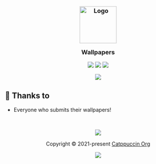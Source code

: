 <h3 align="center">
	<img src="https://raw.githubusercontent.com/catppuccin/catppuccin/main/assets/logos/exports/1544x1544_circle.png" width="100" alt="Logo"/><br/>
	<img src="https://raw.githubusercontent.com/catppuccin/catppuccin/main/assets/misc/transparent.png" height="30" width="0px"/>
	Wallpapers
	<img src="https://raw.githubusercontent.com/catppuccin/catppuccin/main/assets/misc/transparent.png" height="30" width="0px"/>
</h3>

<p align="center">
    <a href="https://github.com/rholak/catppuccin-allpapers/stargazers"><img src="https://img.shields.io/github/stars/rholak/catppuccin-wallpapers?colorA=363a4f&colorB=b7bdf8&style=for-the-badge"></a>
    <a href="https://github.com/rholak/catppuccin-wallpapers/issues"><img src="https://img.shields.io/github/issues/rholak/catppuccin-wallpapers?colorA=363a4f&colorB=f5a97f&style=for-the-badge"></a>
    <a href="https://github.com/rholak/catppuccin-wallpapers/contributors"><img src="https://img.shields.io/github/rholak/contributors-catppuccin/wallpapers?colorA=363a4f&colorB=a6da95&style=for-the-badge"></a>
</p>

<p align="center">
  <img src="https://raw.githubusercontent.com/rholak/catppuccin-wallpapers/main/minimalistic/flamingo_unicat.png" style="border-radius:2%"/>
</p>

## 💝 Thanks to

- Everyone who submits their wallpapers!


&nbsp;

<p align="center"><img src="https://raw.githubusercontent.com/catppuccin/catppuccin/main/assets/footers/gray0_ctp_on_line.svg?sanitize=true" /></p>
<p align="center">Copyright &copy; 2021-present <a href="https://github.com/catppuccin" target="_blank">Catppuccin Org</a>
<p align="center"><a href="https://github.com/catppuccin/catppuccin/blob/main/LICENSE"><img src="https://img.shields.io/static/v1.svg?style=for-the-badge&label=License&message=MIT&logoColor=d9e0ee&colorA=363a4f&colorB=b7bdf8"/></a></p>
